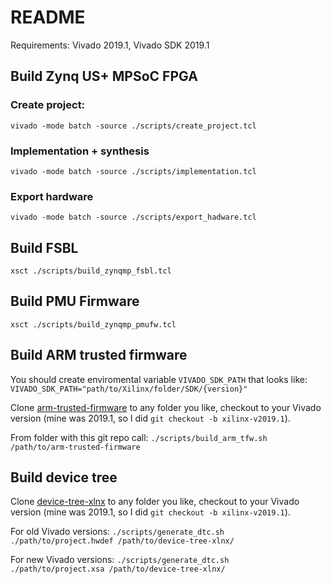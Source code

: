 
# README

Requirements: Vivado 2019.1, Vivado SDK 2019.1

## Build Zynq US+ MPSoC FPGA

### Create project:

```vivado -mode batch -source ./scripts/create_project.tcl```

### Implementation + synthesis

```vivado -mode batch -source ./scripts/implementation.tcl```

### Export hardware

```vivado -mode batch -source ./scripts/export_hadware.tcl```

## Build FSBL

```xsct ./scripts/build_zynqmp_fsbl.tcl```

## Build PMU Firmware

```xsct ./scripts/build_zynqmp_pmufw.tcl```

## Build ARM trusted firmware

You should create enviromental variable `VIVADO_SDK_PATH` that looks like:
```VIVADO_SDK_PATH="path/to/Xilinx/folder/SDK/{version}"```

Clone [arm-trusted-firmware](https://github.com/Xilinx/arm-trusted-firmware.git) to any folder you like, checkout to your Vivado version (mine was 2019.1, so I did `git checkout -b xilinx-v2019.1`).

From folder with this git repo call:
```./scripts/build_arm_tfw.sh /path/to/arm-trusted-firmware```

## Build device tree

Clone [device-tree-xlnx](https://github.com/Xilinx/device-tree-xlnx.git) to any folder you like, checkout to your Vivado version (mine was 2019.1, so I did `git checkout -b xilinx-v2019.1`).

For old Vivado versions:
```./scripts/generate_dtc.sh ./path/to/project.hwdef /path/to/device-tree-xlnx/```

For new Vivado versions:
```./scripts/generate_dtc.sh ./path/to/project.xsa /path/to/device-tree-xlnx/```

